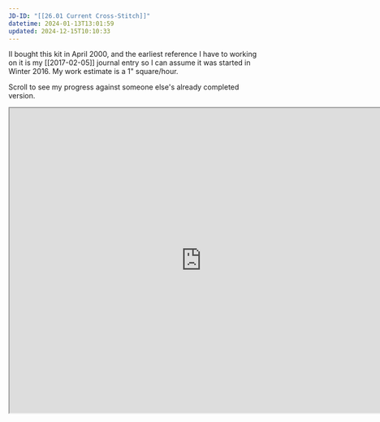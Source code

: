 ```yaml
---
JD-ID: "[[26.01 Current Cross-Stitch]]"
datetime: 2024-01-13T13:01:59
updated: 2024-12-15T10:10:33
---
```

II bought this kit in April 2000, and the earliest reference I have to working on it is my [[2017-02-05]] journal entry so I can assume it was started in Winter 2016. My work estimate is a 1" square/hour.

Scroll to see my progress against someone else's already completed version.

<iframe id="slider"
		src="https://quantumgardener.info/slider?before=/assets/cross-stitch/danish-ships-2024-12-15.webp&after=/assets/cross-stitch/danish-ships.webp" 
		width="755" 
		height="600">
</iframe>